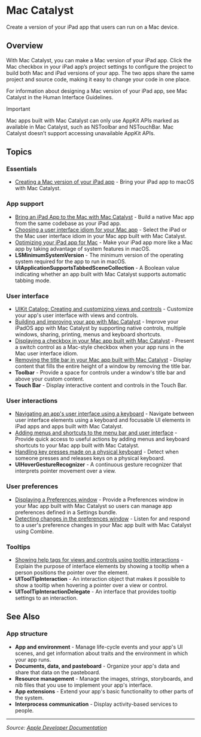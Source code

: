 # Mac Catalyst

Create a version of your iPad app that users can run on a Mac device.

## Overview
With Mac Catalyst, you can make a Mac version of your iPad app. Click the Mac checkbox in your iPad app’s project settings to configure the project to build both Mac and iPad versions of your app. The two apps share the same project and source code, making it easy to change your code in one place.

For information about designing a Mac version of your iPad app, see Mac Catalyst in the Human Interface Guidelines.

Important

Mac apps built with Mac Catalyst can only use AppKit APIs marked as available in Mac Catalyst, such as NSToolbar and NSTouchBar. Mac Catalyst doesn’t support accessing unavailable AppKit APIs.

## Topics

### Essentials
- [Creating a Mac version of your iPad app](https://developer.apple.com/documentation/uikit/mac_catalyst/creating_a_mac_version_of_your_ipad_app) - Bring your iPad app to macOS with Mac Catalyst.
### App support
- [Bring an iPad App to the Mac with Mac Catalyst](https://developer.apple.com/documentation/uikit/mac_catalyst/bring_an_ipad_app_to_the_mac_with_mac_catalyst) - Build a native Mac app from the same codebase as your iPad app.
- [Choosing a user interface idiom for your Mac app](https://developer.apple.com/documentation/uikit/mac_catalyst/choosing_a_user_interface_idiom_for_your_mac_app) - Select the iPad or the Mac user interface idiom in your Mac app built with Mac Catalyst.
- [Optimizing your iPad app for Mac](https://developer.apple.com/documentation/uikit/mac_catalyst/optimizing_your_ipad_app_for_mac) - Make your iPad app more like a Mac app by taking advantage of system features in macOS.
- **LSMinimumSystemVersion** - The minimum version of the operating system required for the app to run in macOS.
- **UIApplicationSupportsTabbedSceneCollection** - A Boolean value indicating whether an app built with Mac Catalyst supports automatic tabbing mode.
### User interface
- [UIKit Catalog: Creating and customizing views and controls](https://developer.apple.com/documentation/uikit/mac_catalyst/uikit_catalog_creating_and_customizing_views_and_controls) - Customize your app's user interface with views and controls.
- [Building and improving your app with Mac Catalyst](https://developer.apple.com/documentation/uikit/mac_catalyst/building_and_improving_your_app_with_mac_catalyst) - Improve your iPadOS app with Mac Catalyst by supporting native controls, multiple windows, sharing, printing, menus and keyboard shortcuts.
- [Displaying a checkbox in your Mac app built with Mac Catalyst](https://developer.apple.com/documentation/uikit/mac_catalyst/displaying_a_checkbox_in_your_mac_app_built_with_mac_catalyst) - Present a switch control as a Mac-style checkbox when your app runs in the Mac user interface idiom.
- [Removing the title bar in your Mac app built with Mac Catalyst](https://developer.apple.com/documentation/uikit/mac_catalyst/removing_the_title_bar_in_your_mac_app_built_with_mac_catalyst) - Display content that fills the entire height of a window by removing the title bar.
- **Toolbar** - Provide a space for controls under a window's title bar and above your custom content.
- **Touch Bar** - Display interactive content and controls in the Touch Bar.
### User interactions
- [Navigating an app's user interface using a keyboard](https://developer.apple.com/documentation/uikit/mac_catalyst/navigating_an_app_s_user_interface_using_a_keyboard) - Navigate between user interface elements using a keyboard and focusable UI elements in iPad apps and apps built with Mac Catalyst.
- [Adding menus and shortcuts to the menu bar and user interface](https://developer.apple.com/documentation/uikit/mac_catalyst/adding_menus_and_shortcuts_to_the_menu_bar_and_user_interface) - Provide quick access to useful actions by adding menus and keyboard shortcuts to your Mac app built with Mac Catalyst.
- [Handling key presses made on a physical keyboard](https://developer.apple.com/documentation/uikit/mac_catalyst/handling_key_presses_made_on_a_physical_keyboard) - Detect when someone presses and releases keys on a physical keyboard.
- **UIHoverGestureRecognizer** - A continuous gesture recognizer that interprets pointer movement over a view.
### User preferences
- [Displaying a Preferences window](https://developer.apple.com/documentation/uikit/mac_catalyst/displaying_a_preferences_window) - Provide a Preferences window in your Mac app built with Mac Catalyst so users can manage app preferences defined in a Settings bundle.
- [Detecting changes in the preferences window](https://developer.apple.com/documentation/uikit/mac_catalyst/detecting_changes_in_the_preferences_window) - Listen for and respond to a user's preference changes in your Mac app built with Mac Catalyst using Combine.
### Tooltips
- [Showing help tags for views and controls using tooltip interactions](https://developer.apple.com/documentation/uikit/mac_catalyst/showing_help_tags_for_views_and_controls_using_tooltip_interactions) - Explain the purpose of interface elements by showing a tooltip when a person positions the pointer over the element.
- **UIToolTipInteraction** - An interaction object that makes it possible to show a tooltip when hovering a pointer over a view or control.
- **UIToolTipInteractionDelegate** - An interface that provides tooltip settings to an interaction.
## See Also

### App structure
- **App and environment** - Manage life-cycle events and your app's UI scenes, and get information about traits and the environment in which your app runs.
- **Documents, data, and pasteboard** - Organize your app's data and share that data on the pasteboard.
- **Resource management** - Manage the images, strings, storyboards, and nib files that you use to implement your app's interface.
- **App extensions** - Extend your app's basic functionality to other parts of the system.
- **Interprocess communication** - Display activity-based services to people.

---

*Source: [Apple Developer Documentation](https://developer.apple.com/documentation/UIKit/mac-catalyst)*

